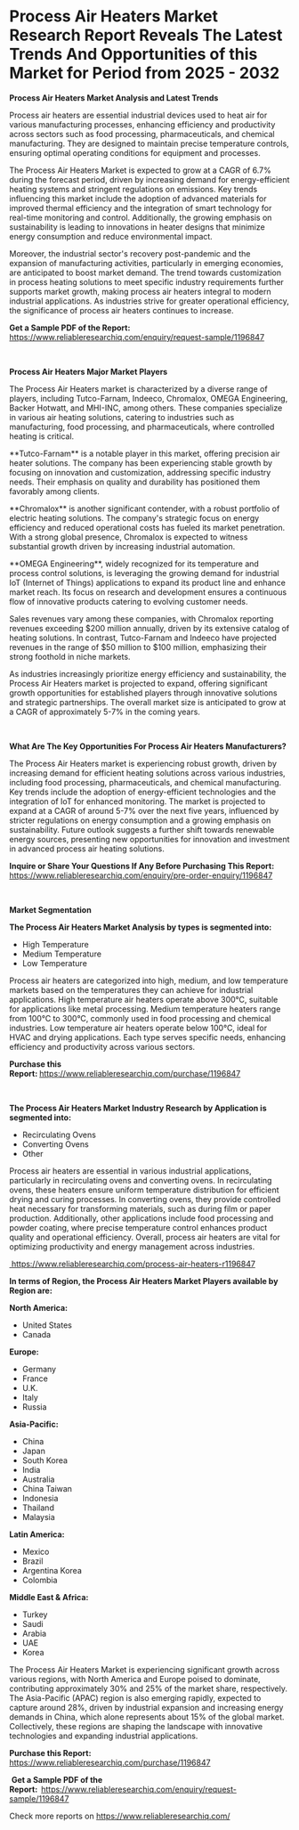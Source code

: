 <p><h1>Process Air Heaters Market Research Report Reveals The Latest Trends And Opportunities of this Market for Period from 2025 - 2032</h1></p><p><strong>Process Air Heaters Market Analysis and Latest Trends</strong></p>
<p><p>Process air heaters are essential industrial devices used to heat air for various manufacturing processes, enhancing efficiency and productivity across sectors such as food processing, pharmaceuticals, and chemical manufacturing. They are designed to maintain precise temperature controls, ensuring optimal operating conditions for equipment and processes.</p><p>The Process Air Heaters Market is expected to grow at a CAGR of 6.7% during the forecast period, driven by increasing demand for energy-efficient heating systems and stringent regulations on emissions. Key trends influencing this market include the adoption of advanced materials for improved thermal efficiency and the integration of smart technology for real-time monitoring and control. Additionally, the growing emphasis on sustainability is leading to innovations in heater designs that minimize energy consumption and reduce environmental impact.</p><p>Moreover, the industrial sector's recovery post-pandemic and the expansion of manufacturing activities, particularly in emerging economies, are anticipated to boost market demand. The trend towards customization in process heating solutions to meet specific industry requirements further supports market growth, making process air heaters integral to modern industrial applications. As industries strive for greater operational efficiency, the significance of process air heaters continues to increase.</p></p>
<p><strong>Get a Sample PDF of the Report:&nbsp;</strong> <a href="https://www.reliableresearchiq.com/enquiry/request-sample/1196847?utm_campaign=3500&utm_medium=2&utm_source=Github&utm_content=ia&utm_term=10042025&utm_id=process-air-heaters">https://www.reliableresearchiq.com/enquiry/request-sample/1196847</a></p>
<p>&nbsp;</p>
<p><strong>Process Air Heaters Major Market Players</strong></p>
<p><p>The Process Air Heaters market is characterized by a diverse range of players, including Tutco-Farnam, Indeeco, Chromalox, OMEGA Engineering, Backer Hotwatt, and MHI-INC, among others. These companies specialize in various air heating solutions, catering to industries such as manufacturing, food processing, and pharmaceuticals, where controlled heating is critical.</p><p>**Tutco-Farnam** is a notable player in this market, offering precision air heater solutions. The company has been experiencing stable growth by focusing on innovation and customization, addressing specific industry needs. Their emphasis on quality and durability has positioned them favorably among clients.</p><p>**Chromalox** is another significant contender, with a robust portfolio of electric heating solutions. The company's strategic focus on energy efficiency and reduced operational costs has fueled its market penetration. With a strong global presence, Chromalox is expected to witness substantial growth driven by increasing industrial automation.</p><p>**OMEGA Engineering**, widely recognized for its temperature and process control solutions, is leveraging the growing demand for industrial IoT (Internet of Things) applications to expand its product line and enhance market reach. Its focus on research and development ensures a continuous flow of innovative products catering to evolving customer needs.</p><p>Sales revenues vary among these companies, with Chromalox reporting revenues exceeding $200 million annually, driven by its extensive catalog of heating solutions. In contrast, Tutco-Farnam and Indeeco have projected revenues in the range of $50 million to $100 million, emphasizing their strong foothold in niche markets.</p><p>As industries increasingly prioritize energy efficiency and sustainability, the Process Air Heaters market is projected to expand, offering significant growth opportunities for established players through innovative solutions and strategic partnerships. The overall market size is anticipated to grow at a CAGR of approximately 5-7% in the coming years.</p></p>
<p>&nbsp;</p>
<p><strong>What Are The Key Opportunities For Process Air Heaters Manufacturers?</strong></p>
<p><p>The Process Air Heaters market is experiencing robust growth, driven by increasing demand for efficient heating solutions across various industries, including food processing, pharmaceuticals, and chemical manufacturing. Key trends include the adoption of energy-efficient technologies and the integration of IoT for enhanced monitoring. The market is projected to expand at a CAGR of around 5-7% over the next five years, influenced by stricter regulations on energy consumption and a growing emphasis on sustainability. Future outlook suggests a further shift towards renewable energy sources, presenting new opportunities for innovation and investment in advanced process air heating solutions.</p></p>
<p><strong>Inquire or Share Your Questions If Any Before Purchasing This Report:</strong> <a href="https://www.reliableresearchiq.com/enquiry/pre-order-enquiry/1196847?utm_campaign=3500&utm_medium=2&utm_source=Github&utm_content=ia&utm_term=10042025&utm_id=process-air-heaters">https://www.reliableresearchiq.com/enquiry/pre-order-enquiry/1196847</a></p>
<p>&nbsp;</p>
<p><strong>Market Segmentation</strong></p>
<p><strong>The Process Air Heaters Market Analysis by types is segmented into:</strong></p>
<p><ul><li>High Temperature</li><li>Medium Temperature</li><li>Low Temperature</li></ul></p>
<p><p>Process air heaters are categorized into high, medium, and low temperature markets based on the temperatures they can achieve for industrial applications. High temperature air heaters operate above 300°C, suitable for applications like metal processing. Medium temperature heaters range from 100°C to 300°C, commonly used in food processing and chemical industries. Low temperature air heaters operate below 100°C, ideal for HVAC and drying applications. Each type serves specific needs, enhancing efficiency and productivity across various sectors.</p></p>
<p><strong>Purchase this Report:&nbsp;</strong><a href="https://www.reliableresearchiq.com/purchase/1196847?utm_campaign=3500&utm_medium=2&utm_source=Github&utm_content=ia&utm_term=10042025&utm_id=process-air-heaters">https://www.reliableresearchiq.com/purchase/1196847</a></p>
<p>&nbsp;</p>
<p><strong>The Process Air Heaters Market Industry Research by Application is segmented into:</strong></p>
<p><ul><li>Recirculating Ovens</li><li>Converting Ovens</li><li>Other</li></ul></p>
<p><p>Process air heaters are essential in various industrial applications, particularly in recirculating ovens and converting ovens. In recirculating ovens, these heaters ensure uniform temperature distribution for efficient drying and curing processes. In converting ovens, they provide controlled heat necessary for transforming materials, such as during film or paper production. Additionally, other applications include food processing and powder coating, where precise temperature control enhances product quality and operational efficiency. Overall, process air heaters are vital for optimizing productivity and energy management across industries.</p></p>
<p><a href="https://www.reliableresearchiq.com/process-air-heaters-r1196847?utm_campaign=3500&utm_medium=2&utm_source=Github&utm_content=ia&utm_term=10042025&utm_id=process-air-heaters">&nbsp;https://www.reliableresearchiq.com/process-air-heaters-r1196847</a></p>
<p><strong>In terms of Region, the Process Air Heaters Market Players available by Region are:</strong></p>
<p>
    <p> <strong> North America: </strong>
        <ul>
            <li>United States</li>
            <li>Canada</li>
        </ul>
        </p> 
    <p> <strong> Europe: </strong>
        <ul>
            <li>Germany</li>
            <li>France</li>
            <li>U.K.</li>
            <li>Italy</li>
            <li>Russia</li>
        </ul>
        </p> 
    <p> <strong> Asia-Pacific: </strong>
        <ul>
            <li>China</li>
            <li>Japan</li>
            <li>South Korea</li>
            <li>India</li>
            <li>Australia</li>
            <li>China Taiwan</li>
            <li>Indonesia</li>
            <li>Thailand</li>
            <li>Malaysia</li>
        </ul>
        </p> 
    <p> <strong> Latin America: </strong>
        <ul>
            <li>Mexico</li>
            <li>Brazil</li>
            <li>Argentina Korea</li>
            <li>Colombia</li>
        </ul>
        </p> 
    <p> <strong> Middle East & Africa: </strong>
        <ul>
            <li>Turkey</li>
            <li>Saudi</li>
            <li>Arabia</li>
            <li>UAE</li>
            <li>Korea</li>
        </ul>
    </p>
    </p>
<p><p>The Process Air Heaters Market is experiencing significant growth across various regions, with North America and Europe poised to dominate, contributing approximately 30% and 25% of the market share, respectively. The Asia-Pacific (APAC) region is also emerging rapidly, expected to capture around 28%, driven by industrial expansion and increasing energy demands in China, which alone represents about 15% of the global market. Collectively, these regions are shaping the landscape with innovative technologies and expanding industrial applications.</p></p>
<p><strong>Purchase this Report: </strong><a href="https://www.reliableresearchiq.com/purchase/1196847?utm_campaign=3500&utm_medium=2&utm_source=Github&utm_content=ia&utm_term=10042025&utm_id=process-air-heaters">https://www.reliableresearchiq.com/purchase/1196847</a></p>
<p>&nbsp;<strong>Get a Sample PDF of the Report:&nbsp;&nbsp;</strong><a href="https://www.reliableresearchiq.com/enquiry/request-sample/1196847?utm_campaign=3500&utm_medium=2&utm_source=Github&utm_content=ia&utm_term=10042025&utm_id=process-air-heaters">https://www.reliableresearchiq.com/enquiry/request-sample/1196847</a></p>
<p><strong></strong></p>
<p>Check more reports on <a href="https://www.reliableresearchiq.com/?utm_campaign=3500&utm_medium=2&utm_source=Github&utm_content=ia&utm_term=10042025&utm_id=process-air-heaters">https://www.reliableresearchiq.com/</a></p>